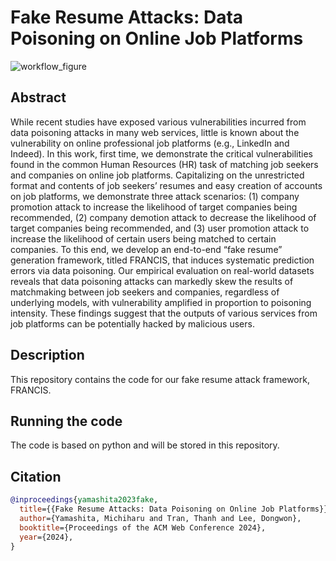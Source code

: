 # Fake Resume Attacks: Data Poisoning on Online Job Platforms

![workflow_figure]([example.png](blob/main/workflow.png))

## Abstract 
While recent studies have exposed various vulnerabilities incurred from data poisoning attacks in many web services, little is known about the vulnerability on online professional job platforms (e.g., LinkedIn and Indeed). In this work, first time, we demonstrate the critical vulnerabilities found in the common Human Resources (HR) task of matching job seekers and companies on online job platforms. Capitalizing on the unrestricted format and contents of job seekers’ resumes and easy creation of accounts on job platforms, we demonstrate three attack scenarios: (1) company promotion attack to increase the likelihood of target companies being recommended, (2) company demotion attack to decrease the likelihood of target companies being recommended, and (3) user promotion attack to increase the likelihood of certain users being matched to certain companies. To this end, we develop an end-to-end “fake resume” generation framework, titled FRANCIS, that induces systematic prediction errors via data poisoning. Our empirical evaluation on real-world datasets reveals that data poisoning attacks can markedly skew the results of matchmaking between job seekers and companies, regardless of underlying models, with vulnerability amplified in proportion to poisoning intensity. These findings suggest that the outputs of various services from job platforms can be potentially hacked by malicious users.

## Description
This repository contains the code for our fake resume attack framework, FRANCIS. 


## Running the code
The code is based on python and will be stored in this repository.


## Citation
```bibtex
@inproceedings{yamashita2023fake,
  title={{Fake Resume Attacks: Data Poisoning on Online Job Platforms}},
  author={Yamashita, Michiharu and Tran, Thanh and Lee, Dongwon},
  booktitle={Proceedings of the ACM Web Conference 2024},
  year={2024},
}
